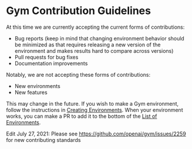 # Gym Contribution Guidelines

At this time we are currently accepting the current forms of contributions:

- Bug reports (keep in mind that changing environment behavior should be minimized as that requires releasing a new version of the environment and makes results hard to compare across versions)
- Pull requests for bug fixes
- Documentation improvements

Notably, we are not accepting these forms of contributions:

- New environments
- New features

This may change in the future.
If you wish to make a Gym environment, follow the instructions in [Creating Environments](https://github.com/openai/gym/blob/master/docs/creating_environments.md).  When your environment works, you can make a PR to add it to the bottom of the [List of Environments](https://github.com/openai/gym/blob/master/docs/third_party_environments.md).


Edit July 27, 2021: Please see https://github.com/openai/gym/issues/2259 for new contributing standards
